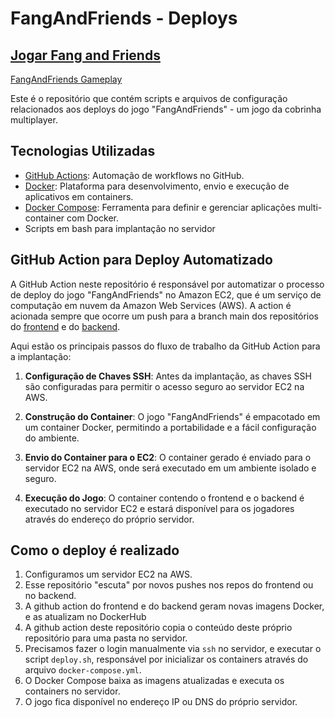 # FangAndFriends - Deploys

## [Jogar Fang and Friends](http://ec2-15-228-3-72.sa-east-1.compute.amazonaws.com/#/)


[FangAndFriends Gameplay](https://github.com/joaoreis/multiplayer-snake-game/assets/857735/6922fdae-02c5-43c1-b6e0-5317825b8b29)


Este é o repositório que contém scripts e arquivos de configuração relacionados aos deploys do jogo "FangAndFriends" - um jogo da cobrinha multiplayer.

## Tecnologias Utilizadas

- [GitHub Actions](https://github.com/features/actions): Automação de workflows no GitHub. 
- [Docker](https://www.docker.com/): Plataforma para desenvolvimento, envio e execução de aplicativos em containers.
- [Docker Compose](https://docs.docker.com/compose/): Ferramenta para definir e gerenciar aplicações multi-container com Docker.
- Scripts em bash para implantação no servidor
## GitHub Action para Deploy Automatizado

A GitHub Action neste repositório é responsável por automatizar o processo de deploy do jogo "FangAndFriends" 
no Amazon EC2, que é um serviço de computação em nuvem da Amazon Web Services (AWS). A action é acionada sempre que 
ocorre um push para a branch main dos repositórios do [frontend](https://github.com/joaoreis/multiplayer-snake-game#readme) e do [backend](https://github.com/joaoreis/multiplayer-snake-game-backend#readme).

Aqui estão os principais passos do fluxo de trabalho da GitHub Action para a implantação:

1. **Configuração de Chaves SSH**: Antes da implantação, as chaves SSH são configuradas para permitir o acesso seguro ao servidor EC2 na AWS.

2. **Construção do Container**: O jogo "FangAndFriends" é empacotado em um container Docker, permitindo a portabilidade e a fácil configuração do ambiente.

3. **Envio do Container para o EC2**: O container gerado é enviado para o servidor EC2 na AWS, onde será executado em um ambiente isolado e seguro.

4. **Execução do Jogo**: O container contendo o frontend e o backend é executado no servidor EC2 e estará disponível 
   para os jogadores através do endereço do próprio servidor.

## Como o deploy é realizado

1. Configuramos um servidor EC2 na AWS.
2. Esse repositório "escuta" por novos pushes nos repos do frontend ou no backend.
3. A github action do frontend e do backend geram novas imagens Docker, e as atualizam no DockerHub
4. A github action deste repositório copia o conteúdo deste próprio repositório para uma pasta no servidor.
5. Precisamos fazer o login manualmente via `ssh` no servidor, e executar o script `deploy.sh`, responsável por 
   inicializar os 
   containers 
   através do arquivo `docker-compose.yml`.
6. O Docker Compose baixa as imagens atualizadas e executa os containers no servidor.
7. O jogo fica disponível no endereço IP ou DNS do próprio servidor.
